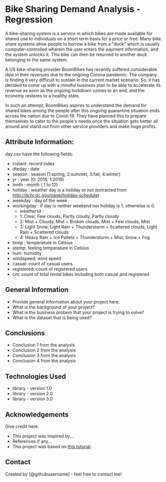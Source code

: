 # Bike Sharing Demand Analysis - Regression

A bike-sharing system is a service in which bikes are made available for shared use to individuals on a short term basis for a price or free. Many bike share systems allow people to borrow a bike from a "dock" which is usually computer-controlled wherein the user enters the payment information, and the system unlocks it. This bike can then be returned to another dock belonging to the same system.


A US bike-sharing provider BoomBikes has recently suffered considerable dips in their revenues due to the ongoing Corona pandemic. The company is finding it very difficult to sustain in the current market scenario. So, it has decided to come up with a mindful business plan to be able to accelerate its revenue as soon as the ongoing lockdown comes to an end, and the economy restores to a healthy state. 

In such an attempt, BoomBikes aspires to understand the demand for shared bikes among the people after this ongoing quarantine situation ends across the nation due to Covid-19. They have planned this to prepare themselves to cater to the people's needs once the situation gets better all around and stand out from other service providers and make huge profits.


## Attribute Information:
day.csv have the following fields:
*  instant: record index
*  dteday : date
*  season : season (1:spring, 2:summer, 3:fall, 4:winter)
*  yr : year (0: 2018, 1:2019)
*  mnth : month ( 1 to 12)
*  holiday : weather day is a holiday or not (extracted from http://dchr.dc.gov/page/holiday-schedule)
*  weekday : day of the week
*  workingday : if day is neither weekend nor holiday is 1, otherwise is 0.
	+ weathersit : 
	*  1: Clear, Few clouds, Partly cloudy, Partly cloudy
	*  2: Mist + Cloudy, Mist + Broken clouds, Mist + Few clouds, Mist
	*  3: Light Snow, Light Rain + Thunderstorm + Scattered clouds, Light Rain + Scattered clouds
	*  4: Heavy Rain + Ice Pallets + Thunderstorm + Mist, Snow + Fog
*  temp : temperature in Celsius
*  atemp: feeling temperature in Celsius
*  hum: humidity
*  windspeed: wind speed
*  casual: count of casual users
*  registered: count of registered users
*  cnt: count of total rental bikes including both casual and registered

<!-- You can include any other section that is pertinent to your problem -->

## General Information
- Provide general information about your project here.
- What is the background of your project?
- What is the business probem that your project is trying to solve?
- What is the dataset that is being used?

<!-- You don't have to answer all the questions - just the ones relevant to your project. -->

## Conclusions
- Conclusion 1 from the analysis
- Conclusion 2 from the analysis
- Conclusion 3 from the analysis
- Conclusion 4 from the analysis

<!-- You don't have to answer all the questions - just the ones relevant to your project. -->


## Technologies Used
- library - version 1.0
- library - version 2.0
- library - version 3.0

<!-- As the libraries versions keep on changing, it is recommended to mention the version of library used in this project -->

## Acknowledgements
Give credit here.
- This project was inspired by...
- References if any...
- This project was based on [this tutorial](https://www.example.com).


## Contact
Created by [@githubusername] - feel free to contact me!


<!-- Optional -->
<!-- ## License -->
<!-- This project is open source and available under the [... License](). -->

<!-- You don't have to include all sections - just the one's relevant to your project -->
